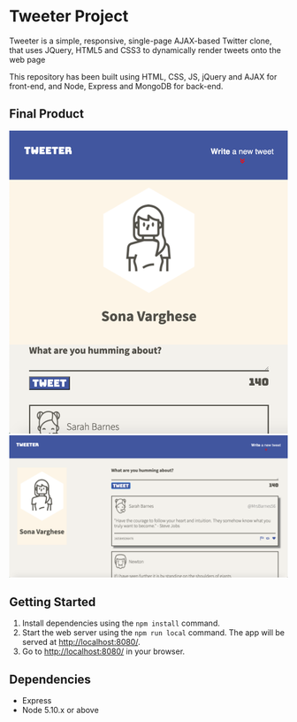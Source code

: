 # Tweeter Project

Tweeter is a simple, responsive, single-page AJAX-based Twitter clone, that uses JQuery, HTML5 and CSS3 to dynamically render tweets onto the web page

This repository has been built using HTML, CSS, JS, jQuery and AJAX for front-end, and Node, Express and MongoDB for back-end.

## Final Product

!["Screenshot of the responsive design of Tweeter for mobile phones"](https://github.com/SonaVar/tweeter/blob/master/docs/Responsive_Mobile.png?raw=true)
!["Screenshot of the responsive design of Tweeter for tablets and desktops"](https://github.com/SonaVar/tweeter/blob/master/docs/Responsive_Tablets.png?raw=true)

## Getting Started

1. Install dependencies using the `npm install` command.
2. Start the web server using the `npm run local` command. The app will be served at <http://localhost:8080/>.
3. Go to <http://localhost:8080/> in your browser.

## Dependencies

- Express
- Node 5.10.x or above

